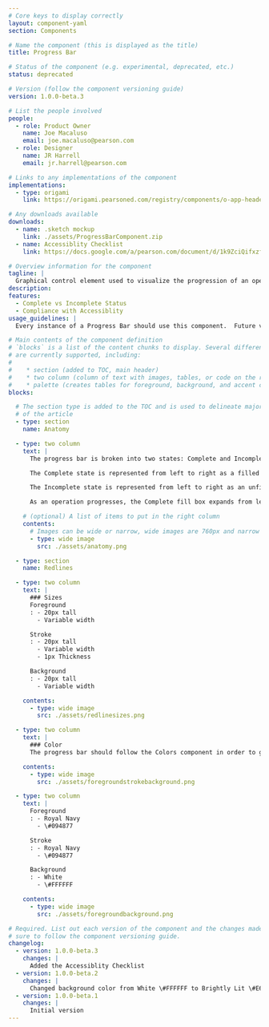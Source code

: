 ```yaml
---
# Core keys to display correctly
layout: component-yaml
section: Components

# Name the component (this is displayed as the title)
title: Progress Bar

# Status of the component (e.g. experimental, deprecated, etc.)
status: deprecated

# Version (follow the component versioning guide)
version: 1.0.0-beta.3

# List the people involved
people:
  - role: Product Owner
    name: Joe Macaluso
    email: joe.macaluso@pearson.com
  - role: Designer
    name: JR Harrell
    email: jr.harrell@pearson.com

# Links to any implementations of the component
implementations:
  - type: origami
    link: https://origami.pearsoned.com/registry/components/o-app-header

# Any downloads available
downloads:
  - name: .sketch mockup
    link: ./assets/ProgressBarComponent.zip
  - name: Accessiblity Checklist
    link: https://docs.google.com/a/pearson.com/document/d/1k9ZciQifxzfafy90mTjYHIFzvztl2fz17XzYKbi2v-A/edit?usp=sharing

# Overview information for the component
tagline: |
  Graphical control element used to visualize the progression of an operation such as course copy, course setup or assignment creation.
description:
features:
  - Complete vs Incomplete Status
  - Compliance with Accessiblity
usage_guidelines: |
  Every instance of a Progress Bar should use this component.  Future versions of the progress bar will include more detailed meta information.

# Main contents of the component definition
# `blocks` is a list of the content chunks to display. Several different types
# are currently supported, including:
#
#    * section (added to TOC, main header)
#    * two column (column of text with images, tables, or code on the right)
#    * palette (creates tables for foreground, background, and accent colors)
blocks:

  # The section type is added to the TOC and is used to delineate major chunks
  # of the article
  - type: section
    name: Anatomy

  - type: two column
    text: |
      The progress bar is broken into two states: Complete and Incomplete.  

      The Complete state is represented from left to right as a filled foreground box.

      The Incomplete state is represented from left to right as an unfilled stroke box with a solid color background.

      As an operation progresses, the Complete fill box expands from left to right  as the Incomplete stroked box contracts from left to right at an equal size and rate that is linear in behavior.

    # (optional) A list of items to put in the right column
    contents:
      # Images can be wide or narrow, wide images are 760px and narrow are 370px
      - type: wide image
        src: ./assets/anatomy.png

  - type: section
    name: Redlines

  - type: two column
    text: |
      ### Sizes
      Foreground
      : - 20px tall
        - Variable width

      Stroke
      : - 20px tall
        - Variable width
        - 1px Thickness

      Background
      : - 20px tall
        - Variable width

    contents:
      - type: wide image
        src: ./assets/redlinesizes.png

  - type: two column
    text: |
      ### Color
      The progress bar should follow the Colors component in order to guarantee sufficient contrast to meet WCAG 2.0 AA guidelines.

    contents:
      - type: wide image
        src: ./assets/foregroundstrokebackground.png

  - type: two column
    text: |
      Foreground
      : - Royal Navy
        - \#094877

      Stroke
      : - Royal Navy
        - \#094877

      Background
      : - White
        - \#FFFFFF

    contents:
      - type: wide image
        src: ./assets/foregroundbackground.png        

# Required. List out each version of the component and the changes made. Make
# sure to follow the component versioning guide.
changelog:
  - version: 1.0.0-beta.3
    changes: |
      Added the Accessiblity Checklist
  - version: 1.0.0-beta.2
    changes: |
      Changed background color from White \#FFFFFF to Brightly Lit \#E6E6E6
  - version: 1.0.0-beta.1
    changes: |
      Initial version
---
```

